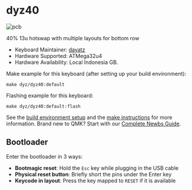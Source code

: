 # dyz40

![pcb](https://i.imgur.com/XFYzF94h.jpg)

40% 13u hotswap with multiple layouts for bottom row

-   Keyboard Maintainer: [dayatz](https://github.com/dayatz)
-   Hardware Supported: ATMega32u4
-   Hardware Availability: Local Indonesia GB.

Make example for this keyboard (after setting up your build environment):

    make dyz/dyz40:default

Flashing example for this keyboard:

    make dyz/dyz40:default:flash

See the [build environment setup](https://docs.qmk.fm/#/getting_started_build_tools) and the [make instructions](https://docs.qmk.fm/#/getting_started_make_guide) for more information. Brand new to QMK? Start with our [Complete Newbs Guide](https://docs.qmk.fm/#/newbs).

## Bootloader

Enter the bootloader in 3 ways:

-   **Bootmagic reset**: Hold the `Esc` key while plugging in the USB cable
-   **Physical reset button**: Briefly short the pins under the Enter key
-   **Keycode in layout**: Press the key mapped to `RESET` if it is available
